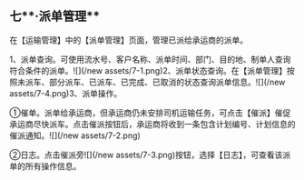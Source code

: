 ## 七**·派单管理**

在【运输管理】中的【派单管理】页面，管理已派给承运商的派单。

1、派单查询。可使用流水号、客户名称、派单时间、部门、目的地、制单人查询符合条件的派单。![](/new assets/7-1.png)2、派单状态查询。在【派单管理】按照未派车、部分派车、已派车、已完成、已取消的状态查询派单信息。![](/new assets/7-4.png)3、派单操作。

①催单。派单给承运商，但承运商仍未安排司机运输任务，可点击【催派】催促承运商尽快派车。点击催派按钮后，承运商将收到一条包含计划编号、计划信息的催派通知。![](/new assets/7-2.png)

②日志。点击催派旁![](/new assets/7-3.png)按钮，选择【日志】，可查看该派单的所有操作信息。

